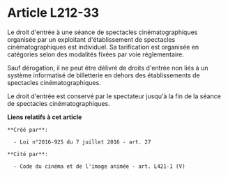 # Article L212-33

Le droit d'entrée à une séance de spectacles cinématographiques organisée par un exploitant d'établissement de spectacles
cinématographiques est individuel. Sa tarification est organisée en catégories selon des modalités fixées par voie
réglementaire.

Sauf dérogation, il ne peut être délivré de droits d'entrée non liés à un système informatisé de billetterie en dehors des
établissements de spectacles cinématographiques.

Le droit d'entrée est conservé par le spectateur jusqu'à la fin de la séance de spectacles cinématographiques.

**Liens relatifs à cet article**

	**Créé par**:

	  - Loi n°2016-925 du 7 juillet 2016 - art. 27

	**Cité par**:

	  - Code du cinéma et de l'image animée - art. L421-1 (V)
